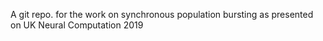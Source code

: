 A git repo. for the work on synchronous population bursting as presented on UK Neural Computation 2019
